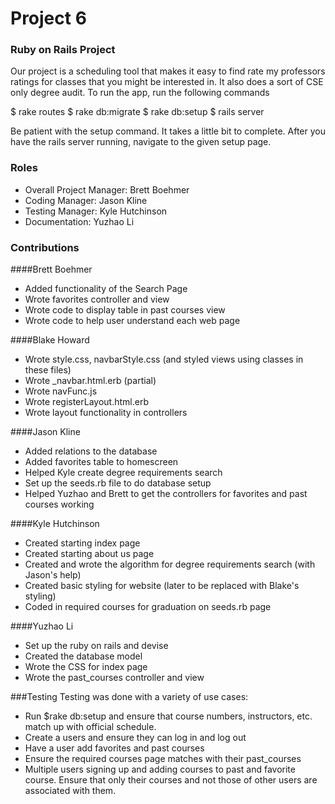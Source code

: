 # Project 6
### Ruby on Rails Project

Our project is a scheduling tool that makes it easy to find rate my professors ratings for classes that you might be interested in. It also does a sort of CSE only degree audit. To run the app, run the following commands

$ rake routes
$ rake db:migrate
$ rake db:setup
$ rails server

Be patient with the setup command. It takes a little bit to complete. After you have the rails server running, navigate to the given setup page.

### Roles
* Overall Project Manager: Brett Boehmer
* Coding Manager: Jason Kline
* Testing Manager: Kyle Hutchinson
* Documentation: Yuzhao Li

### Contributions

####Brett Boehmer
* Added functionality of the Search Page
* Wrote favorites controller and view
* Wrote code to display table in past courses view
* Wrote code to help user understand each web page

####Blake Howard
* Wrote style.css, navbarStyle.css (and styled views using classes in these files)
* Wrote \_navbar.html.erb (partial)
* Wrote navFunc.js
* Wrote registerLayout.html.erb
* Wrote layout functionality in controllers

####Jason Kline
* Added relations to the database
* Added favorites table to homescreen
* Helped Kyle create degree requirements search
* Set up the seeds.rb file to do database setup
* Helped Yuzhao and Brett to get the controllers for favorites and past courses working

####Kyle Hutchinson
* Created starting index page
* Created starting about us page
* Created and wrote the algorithm for degree requirements search (with Jason's help)
* Created basic styling for website (later to be replaced with Blake's styling)
* Coded in required courses for graduation on seeds.rb page

####Yuzhao Li
* Set up the ruby on rails and devise
* Created the database model
* Wrote the CSS for index page
* Wrote the past_courses controller and view

###Testing
Testing was done with a variety of use cases:
* Run $rake db:setup and ensure that course numbers, instructors, etc. match up with official schedule.
* Create a users and ensure they can log in and log out
* Have a user add favorites and past courses
* Ensure the required courses page matches with their past_courses
* Multiple users signing up and adding courses to past and favorite course. Ensure that only their courses and not those of other users are associated with them.
